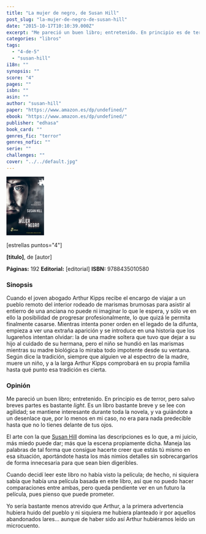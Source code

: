 ```yaml
---
title: "La mujer de negro, de Susan Hill"
post_slug: "la-mujer-de-negro-de-susan-hill"
date: "2015-10-17T10:10:39.000Z"
excerpt: "Me pareció un buen libro; entretenido. En principio es de terror, pero salvo breves partes es bastante light."
categories: "libros"
tags: 
  - "4-de-5"
  - "susan-hill"
i18n: ""
synopsis: ""
score: "4"
pages: ""
isbn: ""
asin: ""
author: "susan-hill"
paper: "https://www.amazon.es/dp/undefined/"
ebook: "https://www.amazon.es/dp/undefined/"
publisher: "edhasa"
book_card: ""
genres_fic: "terror"
genres_nofic: ""
serie: ""
challenges: ""
cover: "../../default.jpg"
---
```


![[titulo-foto]](images/mujer-negro-p.jpg)

\[estrellas puntos="4"\]

**\[titulo\]**, de \[autor\]

**Páginas:** 192 **Editorial:** \[editorial\] **ISBN:** 9788435010580

### Sinopsis

Cuando el joven abogado Arthur Kipps recibe el encargo de viajar a un pueblo remoto del interior rodeado de marismas brumosas para asistir al entierro de una anciana no puede ni imaginar lo que le espera, y sólo ve en ello la posibilidad de progresar profesionalmente, lo que quizá le permita finalmente casarse. Mientras intenta poner orden en el legado de la difunta, empieza a ver una extraña aparición y se introduce en una historia que los lugareños intentan olvidar: la de una madre soltera que tuvo que dejar a su hijo al cuidado de su hermana, pero el niño se hundió en las marismas mientras su madre biológica lo miraba todo impotente desde su ventana. Según dice la tradición, siempre que alguien ve al espectro de la madre, muere un niño, y a la larga Arthur Kipps comprobará en su propia familia hasta qué punto esa tradición es cierta.

### Opinión

Me pareció un buen libro; entretenido. En principio es de terror, pero salvo breves partes es bastante _light_. Es un libro bastante breve y se lee con agilidad; se mantiene interesante durante toda la novela, y va guiándote a un desenlace que, por lo menos en mi caso, no era para nada predecible hasta que no lo tienes delante de tus ojos.

El arte con la que [Susan Hill](http://fjp.es/autor/susan-hill "Susan Hill") domina las descripciones es lo que, a mi juicio, más miedo puede dar; más que la escena propiamente dicha. Maneja las palabras de tal forma que consigue hacerte creer que estás tú mismo en esa situación, aportándote hasta los más nimios detalles sin sobrecargarlos de forma innecesaria para que sean bien digeribles.

Cuando decidí leer este libro no había visto la película; de hecho, ni siquiera sabía que había una película basada en este libro, así que no puedo hacer comparaciones entre ambas, pero queda pendiente ver en un futuro la película, pues pienso que puede prometer.  
  
Yo sería bastante menos atrevido que Arthur, a la primera advertencia hubiera huido del pueblo y ni siquiera me hubiera planteado ir por aquellos abandonados lares… aunque de haber sido así Arthur hubiéramos leído un microcuento.
